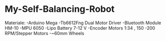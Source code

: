 # My-Self-Balancing-Robot
Materiale:
-Arduino Mega 
-Tb6612Fng Dual Motor Driver
-Bluetooth Module HM-10 
-MPU 6050 
-Lipo Battery 7-12 V
-Encoder Motors 1:34 , 150 -200 RPM/Stepper Motors 
-~60mm Wheels
